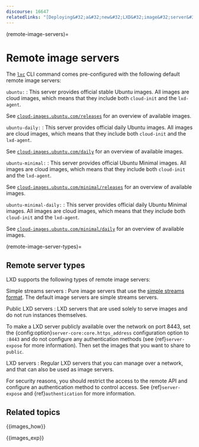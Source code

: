 ```yaml
---
discourse: 16647
relatedlinks: "[Deploying&#32;a&#32;new&#32;LXD&#32;image&#32;server&#32;-&#32;Youtube](https://www.youtube.com/watch?v=pM0EgUqj2a0)"
---
```


(remote-image-servers)=
# Remote image servers

The [`lxc`](lxc.md) CLI command comes pre-configured with the following default remote image servers:

`ubuntu:`
: This server provides official stable Ubuntu images.
  All images are cloud images, which means that they include both `cloud-init` and the `lxd-agent`.

  See [`cloud-images.ubuntu.com/releases`](https://cloud-images.ubuntu.com/releases/) for an overview of available images.

`ubuntu-daily:`
: This server provides official daily Ubuntu images.
  All images are cloud images, which means that they include both `cloud-init` and the `lxd-agent`.

  See [`cloud-images.ubuntu.com/daily`](https://cloud-images.ubuntu.com/daily/) for an overview of available images.

`ubuntu-minimal:`
: This server provides official Ubuntu Minimal images.
  All images are cloud images, which means that they include both `cloud-init` and the `lxd-agent`.

  See [`cloud-images.ubuntu.com/minimal/releases`](https://cloud-images.ubuntu.com/minimal/releases/) for an overview of available images.

`ubuntu-minimal-daily:`
: This server provides official daily Ubuntu Minimal images.
  All images are cloud images, which means that they include both `cloud-init` and the `lxd-agent`.

  See [`cloud-images.ubuntu.com/minimal/daily`](https://cloud-images.ubuntu.com/minimal/daily/) for an overview of available images.

(remote-image-server-types)=
## Remote server types

LXD supports the following types of remote image servers:

Simple streams servers
: Pure image servers that use the [simple streams format](https://git.launchpad.net/simplestreams/tree/).
  The default image servers are simple streams servers.

Public LXD servers
: LXD servers that are used solely to serve images and do not run instances themselves.

  To make a LXD server publicly available over the network on port 8443, set the {config:option}`server-core:core.https_address` configuration option to `:8443` and do not configure any authentication methods (see {ref}`server-expose` for more information).
  Then set the images that you want to share to `public`.

LXD servers
: Regular LXD servers that you can manage over a network, and that can also be used as image servers.

  For security reasons, you should restrict the access to the remote API and configure an authentication method to control access.
  See {ref}`server-expose` and {ref}`authentication` for more information.

## Related topics

{{images_how}}

{{images_exp}}
